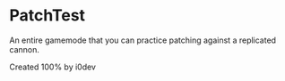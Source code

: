 # PatchTest
An entire gamemode that you can practice patching against a replicated cannon.

Created 100% by i0dev
